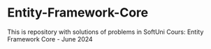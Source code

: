 # Entity-Framework-Core
This is repository with solutions of problems in SoftUni Cours: Entity Framework Core - June 2024
